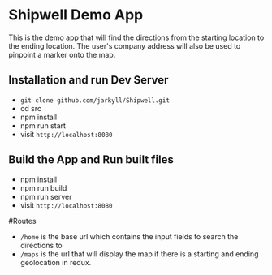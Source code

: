 # Shipwell Demo App

This is the demo app that will find the directions from the starting location to the ending location.
The user's company address will also be used to pinpoint a marker onto the map.


## Installation and run Dev Server

* `git clone github.com/jarkyll/Shipwell.git`
* cd src
* npm install
* npm run start
* visit `http://localhost:8080`

## Build the App and Run built files

* npm install
* npm run build
* npm run server
* visit `http://localhost:8080`

#Routes
* `/home` is the base url which contains the input fields to search the directions to
* `/maps` is the url that will display the map if there is a starting and ending geolocation in redux.
